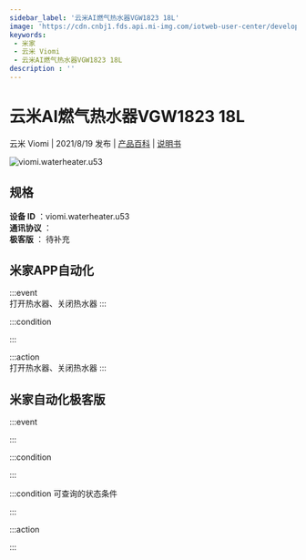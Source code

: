 ```yaml
---
sidebar_label: '云米AI燃气热水器VGW1823 18L'
image: 'https://cdn.cnbj1.fds.api.mi-img.com/iotweb-user-center/developer_167904802704991k5AOn1.png?GalaxyAccessKeyId=AKVGLQWBOVIRQ3XLEW&Expires=9223372036854775807&Signature=B86/FRtQiZq5/j114y47XOftVVA='
keywords: 
 - 米家
 - 云米 Viomi
 - 云米AI燃气热水器VGW1823 18L
description : ''
---
```

# 云米AI燃气热水器VGW1823 18L

云米 Viomi | 2021/8/19 发布 | [产品百科](https://home.mi.com/webapp/content/baike/product/index.html?model=viomi.waterheater.u53/) | [说明书](https://home.mi.com/views/introduction.html?model=viomi.waterheater.u53&region=cn)

![viomi.waterheater.u53](https://cdn.cnbj1.fds.api.mi-img.com/iotweb-user-center/developer_167904802704991k5AOn1.png?GalaxyAccessKeyId=AKVGLQWBOVIRQ3XLEW&Expires=9223372036854775807&Signature=B86/FRtQiZq5/j114y47XOftVVA=)

## 规格  
> 
**设备 ID** ：viomi.waterheater.u53  
**通讯协议** ：  
**极客版**  ： 待补充 


## 米家APP自动化  

:::event  
打开热水器、关闭热水器
:::

:::condition  

:::

:::action   
打开热水器、关闭热水器
:::

## 米家自动化极客版  

:::event  

:::

:::condition  

:::

:::condition 可查询的状态条件  

:::

:::action  

:::

        
